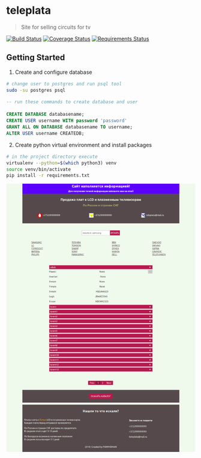 # teleplata
> Site for selling circuits for tv

[![Build Status](https://travis-ci.org/FUNNYDMAN/teleplata.svg?branch=master)](https://travis-ci.org/FUNNYDMAN/teleplata)
[![Coverage Status](https://coveralls.io/repos/github/FUNNYDMAN/teleplata/badge.svg?branch=master)](https://coveralls.io/github/FUNNYDMAN/teleplata?branch=master)
[![Requirements Status](https://requires.io/github/FUNNYDMAN/teleplata/requirements.svg?branch=master)](https://requires.io/github/FUNNYDMAN/teleplata/requirements/?branch=master)




## Getting Started
1. Create and configure database

```bash
# change user to postgres and run psql tool
sudo -su postgres psql
```

```sql
-- run these commands to create database and user

CREATE DATABASE databasename;
CREATE USER username WITH password 'password'
GRANT ALL ON DATABASE databasename TO username;
ALTER USER username CREATEDB;
```
2. Create python virtual environment and install packages
```bash
# in the project directory execute
virtualenv --python=$(which python3) venv
source venv/bin/activate 
pip install -r requirements.txt

```
![teleplata screenshot](static/img/teleplata.png)